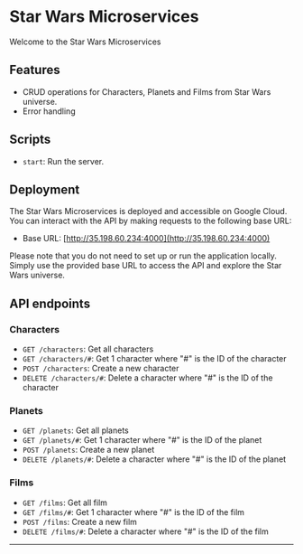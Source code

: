 # Star Wars Microservices

Welcome to the Star Wars Microservices

## Features

- CRUD operations for Characters, Planets and Films from Star Wars universe.
- Error handling

## Scripts

- `start`: Run the server.

## Deployment

The Star Wars Microservices is deployed and accessible on Google Cloud. You can interact with the API by making requests to the following base URL:

- Base URL: [http://35.198.60.234:4000](http://35.198.60.234:4000)

Please note that you do not need to set up or run the application locally. Simply use the provided base URL to access the API and explore the Star Wars universe.

## API endpoints

### Characters

- `GET /characters`: Get all characters
- `GET /characters/#`: Get 1 character where "#" is the ID of the character
- `POST /characters`: Create a new character
- `DELETE /characters/#`: Delete a character where "#" is the ID of the character

### Planets

- `GET /planets`: Get all planets
- `GET /planets/#`: Get 1 character where "#" is the ID of the planet
- `POST /planets`: Create a new planet
- `DELETE /planets/#`: Delete a character where "#" is the ID of the planet

### Films

- `GET /films`: Get all film
- `GET /films/#`: Get 1 character where "#" is the ID of the film
- `POST /films`: Create a new film
- `DELETE /films/#`: Delete a character where "#" is the ID of the film

---